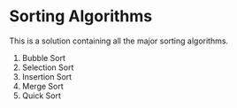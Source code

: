 Sorting Algorithms
==================

This is a solution containing all the major sorting algorithms.

1. Bubble Sort
2. Selection Sort
3. Insertion Sort
4. Merge Sort
5. Quick Sort